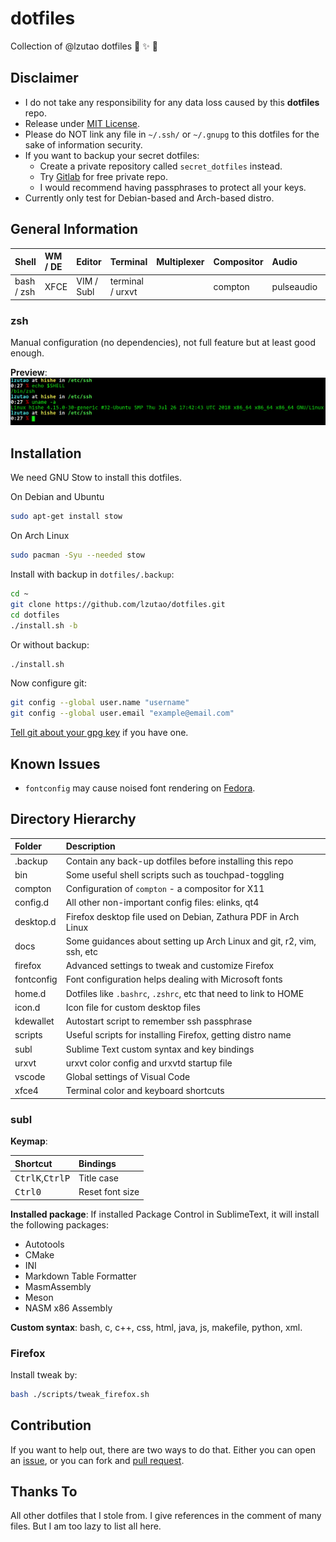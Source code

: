 # dotfiles

Collection of @lzutao dotfiles :lollipop: :sparkles: :gift:

## Disclaimer

- I do not take any responsibility for any data loss caused by this **dotfiles** repo.
- Release under [MIT License][license-mit].
- Please do NOT link any file in `~/.ssh/` or `~/.gnupg` to this dotfiles for the sake of information security.
- If you want to backup your secret dotfiles:
  - Create a private repository called `secret_dotfiles` instead.
  - Try [Gitlab] for free private repo.
  - I would recommend having passphrases to protect all your keys.
- Currently only test for Debian-based and Arch-based distro.

## General Information

| Shell      | WM / DE | Editor     | Terminal         | Multiplexer | Compositor | Audio      | Monitor | Mail | IRC |
|:-----------|:--------|:-----------|:-----------------|:------------|:-----------|:-----------|:--------|:-----|:----|
| bash / zsh | XFCE    | VIM / Subl | terminal / urxvt |             | compton    | pulseaudio | custom  |      |     |

### zsh

Manual configuration (no dependencies),
not full feature but at least good enough.

**Preview**: ![preview][zsh_preview]

## Installation

We need GNU Stow to install this dotfiles.

On Debian and Ubuntu
```bash
sudo apt-get install stow
```

On Arch Linux
```bash
sudo pacman -Syu --needed stow
```

Install with backup in `dotfiles/.backup`:
```bash
cd ~
git clone https://github.com/lzutao/dotfiles.git
cd dotfiles
./install.sh -b
```

Or without backup:
```bash
./install.sh
```

Now configure git:
```bash
git config --global user.name "username"
git config --global user.email "example@email.com"
```

[Tell git about your gpg key][gpg_key] if you have one.

## Known Issues

- `fontconfig` may cause noised font rendering on [Fedora].

## Directory Hierarchy

| Folder     | Description                                                           |
|:-----------|:----------------------------------------------------------------------|
| .backup    | Contain any back-up dotfiles before installing this repo              |
| bin        | Some useful shell scripts such as touchpad-toggling                   |
| compton    | Configuration of `compton` - a compositor for X11                     |
| config.d   | All other non-important config files: elinks, qt4                     |
| desktop.d  | Firefox desktop file used on Debian, Zathura PDF in Arch Linux        |
| docs       | Some guidances about setting up Arch Linux and git, r2, vim, ssh, etc |
| firefox    | Advanced settings to tweak and customize Firefox                      |
| fontconfig | Font configuration helps dealing with Microsoft fonts                 |
| home.d     | Dotfiles like `.bashrc`, `.zshrc`, etc that need to link to HOME      |
| icon.d     | Icon file for custom desktop files                                    |
| kdewallet  | Autostart script to remember ssh passphrase                           |
| scripts    | Useful scripts for installing Firefox, getting distro name            |
| subl       | Sublime Text custom syntax and key bindings                           |
| urxvt      | urxvt color config and urxvtd startup file                            |
| vscode     | Global settings of Visual Code                                        |
| xfce4      | Terminal color and keyboard shortcuts                                 |

### subl

**Keymap**:

| Shortcut                                                | Bindings        |
|:--------------------------------------------------------|:----------------|
| <kbd>Ctrl</kbd><kbd>K</kbd>,<kbd>Ctrl</kbd><kbd>P</kbd> | Title case      |
| <kbd>Ctrl</kbd><kbd>0</kbd>                             | Reset font size |

**Installed package**:
If installed Package Control in SublimeText,
it will install the following packages:

- Autotools
- CMake
- INI
- Markdown Table Formatter
- MasmAssembly
- Meson
- NASM x86 Assembly

**Custom syntax**: bash, c, c++, css, html, java, js, makefile, python, xml.

### Firefox

Install tweak by:
```bash
bash ./scripts/tweak_firefox.sh
```

## Contribution

If you want to help out,
there are two ways to do that.
Either you can open an [issue],
or you can fork and [pull request][pull].

## Thanks To

All other dotfiles that I stole from.
I give references in the comment of many files.
But I am too lazy to list all here.

[Fedora]:https://getfedora.org
[license-mit]: LICENSE
[issue]: https://github.com/lzutao/dotfiles/issues
[pull]: https://github.com/lzutao/dotfiles/pulls
[Gitlab]: https://gitlab.com/
[compton]: https://wiki.archlinux.org/index.php/Compton
[gpg_key]: https://help.github.com/articles/telling-git-about-your-gpg-key/
[zsh_preview]: docs/img/zsh_preview.png
